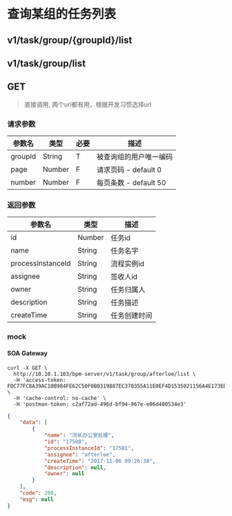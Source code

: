 # 查询某组的任务列表

## v1/task/group/{groupId}/list
## v1/task/group/list
## GET
 
> 直接调用, 两个url都有用，根据开发习惯选择url

### 请求参数

参数名 | 类型 | 必要 | 描述
------ | ---- | ---- | ----
groupId | String | T | 被查询组的用户唯一编码
page | Number | F | 请求页码 - default 0
number | Number | F | 每页条数 - default 50

### 返回参数

参数名 | 类型 | 描述
------ | ---- | ----
id | Number | 任务id
name | String | 任务名字
processInstanceId | String | 流程实例id
assignee | String | 签收人id
owner | String | 任务归属人
description | String | 任务描述
createTime | String | 任务创建时间

### mock

#### SOA Gateway

```sbtshell
curl -X GET \
  http://10.10.1.103/bpm-server/v1/task/group/afterloe/list \
  -H 'access-token: FDC77FC8A39AC10B984FE62C50F0B0319887EC370355A11E0EF4D1535021156A4E173EDE44761A4EA4AA6B215B2A8AD9' \
  -H 'cache-control: no-cache' \
  -H 'postman-token: c2af72ad-496d-bf94-967e-e06d480534e3'
```

```json
{
    "data": [
        {
            "name": "河长办公室处理",
            "id": "17508",
            "processInstanceId": "17501",
            "assignee": "afterloe",
            "createTime": "2017-11-06 09:26:38",
            "description": null,
            "owner": null
        }
    ],
    "code": 200,
    "msg": null
}
```

